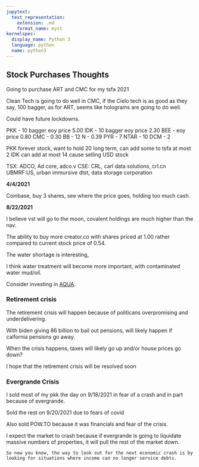 ```yaml
---
jupytext:
  text_representation:
    extension: .md
    format_name: myst
kernelspec:
  display_name: Python 3
  language: python
  name: python3
---
```


## Stock Purchases Thoughts

Going to purchase ART and CMC for my tsfa 2021

Clean Tech is going to do well in CMC, if the Cielo tech is as good as they say, 100 bagger, as for ART, seems like holograms are going to do well.

Could have future lockdowns.

PKK - 10 bagger eoy price 5.00
IDK - 10 bagger eoy price 2.30
BEE - eoy price 0.80
CMC - 0.30
BB - 12
N - 0.39
PYR - 7
NTAR - 10
DCM - 2

PKK forever stock, want to hold 20 long term, can add some to tsfa at most 2
IDK can add at most 14 cause selling USD stock


TSX: ADCO, Ad core, adco.v
CSE: CRL, carl data solutions, crl.cn
UBMRF:US, urban immursive
dtst, data storage corporation

**4/4/2021**

Coinbase, buy 3 shares, see where the price goes, holding too much cash.


**8/22/2021**

I believe vst will go to the moon, covalent holdings are much higher than the nav.

The ability to buy more creator.co with shares priced at 1.00 rather compared to current stock price of 0.54.

The water shortage is interesting,

I think water treatment will become more important, with contaminated water 
mud/oil.

Consider investing in [AQUA](https://finance.yahoo.com/quote/AQUA?p=AQUA&.tsrc=fin-srch).
### Retirement crisis

The retirement crisis will happen because of politicans overpromising and underdelivering.

With biden giving 86 billion to bail out pensions, will likely happen if calfornia pensions go away.

When the crisis happens, taxes will likely go up and/or house prices go down?

I hope that the retirement crisis will be resolved soon


### Evergrande Crisis

I sold most of my pkk the day on 9/18/2021 in fear of a crash and in part because of evergrande.

Sold the rest on 9/20/2021 due to fears of covid 

Also sold POW.TO because it was financials and fear of the crisis.

I expect the market to crash because if evergrande is going to liquidate massive numbers of properties, it will pull the rest of the market down.


```
So now you know, the way to look out for the next economic crash is by looking for situations where income can no longer service debts.
```
